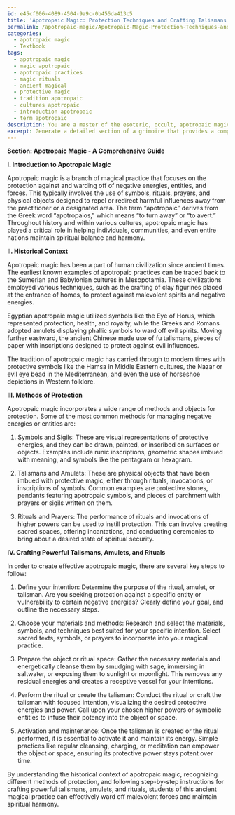```yaml
---
id: e45cf006-4089-4504-9a9c-0b456da413c5
title: 'Apotropaic Magic: Protection Techniques and Crafting Talismans'
permalink: /apotropaic-magic/Apotropaic-Magic-Protection-Techniques-and-Crafting-Talismans/
categories:
  - apotropaic magic
  - Textbook
tags:
  - apotropaic magic
  - magic apotropaic
  - apotropaic practices
  - magic rituals
  - ancient magical
  - protective magic
  - tradition apotropaic
  - cultures apotropaic
  - introduction apotropaic
  - term apotropaic
description: You are a master of the esoteric, occult, apotropaic magic and education, you have written many textbooks on the subject in ways that provide students with rich and deep understanding of the subject. You are being asked to write textbook-like sections on a topic and you do it with full context, explainability, and reliability in accuracy to the true facts of the topic at hand, in a textbook style that a student would easily be able to learn from, in a rich, engaging, and contextual way. Always include relevant context (such as formulas and history), related concepts, and in a way that someone can gain deep insights from.
excerpt: Generate a detailed section of a grimoire that provides a comprehensive guide for students aiming to develop their knowledge and understanding of apotropaic magic practices, including historical context, the different methods used for protection against negative energies, and step-by-step instructions for crafting powerful talismans, amulets, and rituals to ward off malevolent forces.
---
```

**Section: Apotropaic Magic - A Comprehensive Guide**

**I. Introduction to Apotropaic Magic**

Apotropaic magic is a branch of magical practice that focuses on the protection against and warding off of negative energies, entities, and forces. This typically involves the use of symbols, rituals, prayers, and physical objects designed to repel or redirect harmful influences away from the practitioner or a designated area. The term “apotropaic” derives from the Greek word “apotropaios,” which means “to turn away” or “to avert.” Throughout history and within various cultures, apotropaic magic has played a critical role in helping individuals, communities, and even entire nations maintain spiritual balance and harmony.

**II. Historical Context**

Apotropaic magic has been a part of human civilization since ancient times. The earliest known examples of apotropaic practices can be traced back to the Sumerian and Babylonian cultures in Mesopotamia. These civilizations employed various techniques, such as the crafting of clay figurines placed at the entrance of homes, to protect against malevolent spirits and negative energies. 

Egyptian apotropaic magic utilized symbols like the Eye of Horus, which represented protection, health, and royalty, while the Greeks and Romans adopted amulets displaying phallic symbols to ward off evil spirits. Moving further eastward, the ancient Chinese made use of fu talismans, pieces of paper with inscriptions designed to protect against evil influences.

The tradition of apotropaic magic has carried through to modern times with protective symbols like the Hamsa in Middle Eastern cultures, the Nazar or evil eye bead in the Mediterranean, and even the use of horseshoe depictions in Western folklore.

**III. Methods of Protection**

Apotropaic magic incorporates a wide range of methods and objects for protection. Some of the most common methods for managing negative energies or entities are:

1. Symbols and Sigils: These are visual representations of protective energies, and they can be drawn, painted, or inscribed on surfaces or objects. Examples include runic inscriptions, geometric shapes imbued with meaning, and symbols like the pentagram or hexagram.

2. Talismans and Amulets: These are physical objects that have been imbued with protective magic, either through rituals, invocations, or inscriptions of symbols. Common examples are protective stones, pendants featuring apotropaic symbols, and pieces of parchment with prayers or sigils written on them.

3. Rituals and Prayers: The performance of rituals and invocations of higher powers can be used to instill protection. This can involve creating sacred spaces, offering incantations, and conducting ceremonies to bring about a desired state of spiritual security.

**IV. Crafting Powerful Talismans, Amulets, and Rituals**

In order to create effective apotropaic magic, there are several key steps to follow:

1. Define your intention: Determine the purpose of the ritual, amulet, or talisman. Are you seeking protection against a specific entity or vulnerability to certain negative energies? Clearly define your goal, and outline the necessary steps.

2. Choose your materials and methods: Research and select the materials, symbols, and techniques best suited for your specific intention. Select sacred texts, symbols, or prayers to incorporate into your magical practice.

3. Prepare the object or ritual space: Gather the necessary materials and energetically cleanse them by smudging with sage, immersing in saltwater, or exposing them to sunlight or moonlight. This removes any residual energies and creates a receptive vessel for your intentions.

4. Perform the ritual or create the talisman: Conduct the ritual or craft the talisman with focused intention, visualizing the desired protective energies and power. Call upon your chosen higher powers or symbolic entities to infuse their potency into the object or space.

5. Activation and maintenance: Once the talisman is created or the ritual performed, it is essential to activate it and maintain its energy. Simple practices like regular cleansing, charging, or meditation can empower the object or space, ensuring its protective power stays potent over time.

By understanding the historical context of apotropaic magic, recognizing different methods of protection, and following step-by-step instructions for crafting powerful talismans, amulets, and rituals, students of this ancient magical practice can effectively ward off malevolent forces and maintain spiritual harmony.
